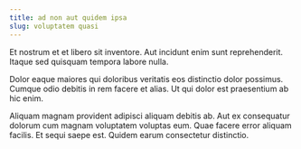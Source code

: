 ```yaml
---
title: ad non aut quidem ipsa
slug: voluptatem quasi
---
```


Et nostrum et et libero sit inventore. Aut incidunt enim sunt reprehenderit. Itaque sed quisquam tempora labore nulla.

Dolor eaque maiores qui doloribus veritatis eos distinctio dolor possimus. Cumque odio debitis in rem facere et alias. Ut qui dolor est praesentium ab hic enim.

Aliquam magnam provident adipisci aliquam debitis ab. Aut ex consequatur dolorum cum magnam voluptatem voluptas eum. Quae facere error aliquam facilis. Et sequi saepe est. Quidem earum consectetur distinctio.
